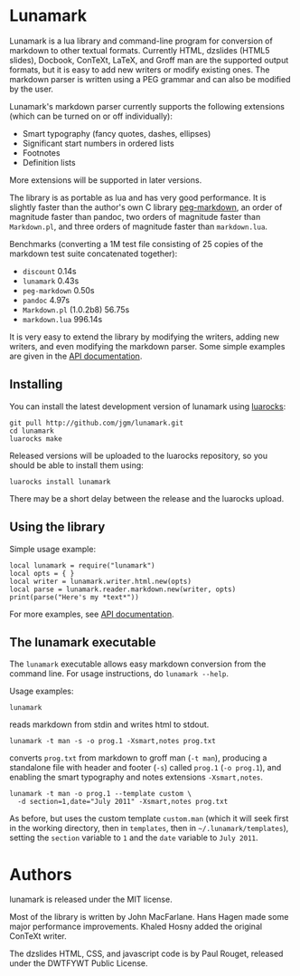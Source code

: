# Lunamark

Lunamark is a lua library and command-line program for conversion of markdown
to other textual formats. Currently HTML, dzslides (HTML5 slides),
Docbook, ConTeXt, LaTeX, and Groff man are the supported output formats, but
it is easy to add new writers or modify existing ones. The markdown parser is
written using a PEG grammar and can also be modified by the user.

Lunamark's markdown parser currently supports the following extensions (which
can be turned on or off individually):

  - Smart typography (fancy quotes, dashes, ellipses)
  - Significant start numbers in ordered lists
  - Footnotes
  - Definition lists

More extensions will be supported in later versions.

The library is as portable as lua and has very good performance.
It is slightly faster than the author's own C library
[peg-markdown](http://github.com/jgm/peg-markdown), an order of
magnitude faster than pandoc, two orders of magnitude
faster than `Markdown.pl`, and three orders of magnitude
faster than `markdown.lua`.

Benchmarks (converting a 1M test file consisting of 25 copies of the
markdown test suite concatenated together):

* `discount` 0.14s
* `lunamark` 0.43s
* `peg-markdown` 0.50s
* `pandoc` 4.97s
* `Markdown.pl` (1.0.2b8) 56.75s
* `markdown.lua` 996.14s

It is very easy to extend the library by modifying the writers,
adding new writers, and even modifying the markdown parser. Some
simple examples are given in the [API documentation].

## Installing

You can install the latest development version of
lunamark using [luarocks](http://www.luarocks.org):

    git pull http://github.com/jgm/lunamark.git
    cd lunamark
    luarocks make

Released versions will be uploaded to the luarocks
repository, so you should be able to install them using:

    luarocks install lunamark

There may be a short delay between the release and the
luarocks upload.

## Using the library

Simple usage example:

    local lunamark = require("lunamark")
    local opts = { }
    local writer = lunamark.writer.html.new(opts)
    local parse = lunamark.reader.markdown.new(writer, opts)
    print(parse("Here's my *text*"))

For more examples, see [API documentation].

## The lunamark executable

The `lunamark` executable allows easy markdown conversion from the command
line.  For usage instructions, do `lunamark --help`.

Usage examples:

    lunamark

reads markdown from stdin and writes html to stdout.

    lunamark -t man -s -o prog.1 -Xsmart,notes prog.txt

converts `prog.txt` from markdown to groff man (`-t man`),
producing a standalone file with header and footer (`-s`)
called `prog.1` (`-o prog.1`), and enabling the
smart typography and notes extensions `-Xsmart,notes`.

    lunamark -t man -o prog.1 --template custom \
      -d section=1,date="July 2011" -Xsmart,notes prog.txt

As before, but uses the custom template `custom.man`
(which it will seek first in the working directory,
then in `templates`, then in `~/.lunamark/templates`),
setting the `section` variable to `1` and the
`date` variable to `July 2011`.

# Authors

lunamark is released under the MIT license.

Most of the library is written by John MacFarlane.  Hans Hagen
made some major performance improvements.  Khaled Hosny added the
original ConTeXt writer.

The dzslides HTML, CSS, and javascript code is by Paul Rouget, released under
the DWTFYWT Public License.

[API documentation]: jgm.github.com/lunamark/doc/

